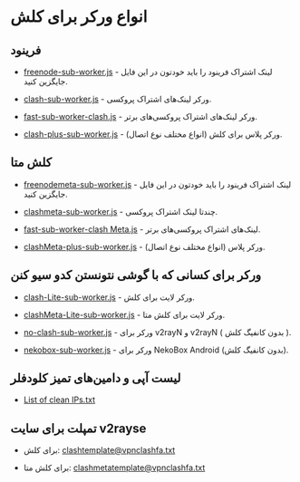 # انواع ورکر برای کلش

## فرینود

- [freenode-sub-worker.js](https://github.com/coldwater-10/clash_rules/blob/main/freenode-sub-worker.js) - لینک اشتراک فرینود را باید خودتون در این فایل جایگزین کنید.

- [clash-sub-worker.js](https://github.com/coldwater-10/clash_rules/blob/main/clash-sub-worker.js) - ورکر لینک‌های اشتراک پروکسی.

- [fast-sub-worker-clash.js](https://github.com/coldwater-10/clash_rules/blob/main/fast-sub-worker-clash.js) - ورکر لینک‌های اشتراک پروکسی‌های برتر.

- [clash-plus-sub-worker.js](https://raw.githubusercontent.com/coldwater-10/clash_rules/main/clash-plus-sub-worker.js) - ورکر پلاس برای کلش (انواع مختلف نوع اتصال).

## کلش متا

- [freenodemeta-sub-worker.js](https://github.com/coldwater-10/clash_rules/blob/main/freenodemeta-sub-worker.js) - لینک اشتراک فرینود را باید خودتون در این فایل جایگزین کنید.

- [clashmeta-sub-worker.js](https://github.com/coldwater-10/clash_rules/blob/main/clashmeta-sub-worker.js) - چندتا لینک اشتراک پروکسی.

- [fast-sub-worker-clash Meta.js](https://github.com/coldwater-10/clash_rules/blob/main/fast-sub-worker-clash%20Meta.js) - لینک‌های اشتراک پروکسی‌های برتر.

- [clashMeta-plus-sub-worker.js](https://raw.githubusercontent.com/coldwater-10/clash_rules/main/clashMeta-plus-sub-worker.js) - ورکر پلاس (انواع مختلف نوع اتصال).

## ورکر برای کسانی که با گوشی نتونستن کدو سیو کنن

- [clash-Lite-sub-worker.js](https://raw.githubusercontent.com/coldwater-10/clash_rules/main/clash-Lite-sub-worker.js) - ورکر لایت برای کلش.

- [clashMeta-Lite-sub-worker.js](https://raw.githubusercontent.com/coldwater-10/clash_rules/main/clashMeta-Lite-sub-worker.js) - ورکر لایت برای کلش متا.

- [no-clash-sub-worker.js](https://raw.githubusercontent.com/coldwater-10/clash_rules/main/no-clash-sub-worker.js) - ورکر برای v2rayN و v2rayN ( بدون کانفیگ کلش ).

- [nekobox-sub-worker.js](https://github.com/coldwater-10/clash_rules/blob/main/nekobox-sub-worker.js) - ورکر برای NekoBox Android (بدون کانفیگ کلش).

## لیست آپی و دامین‌های تمیز کلودفلر

- [List of clean IPs.txt](https://github.com/coldwater-10/clash_rules/blob/main/List%20of%20clean%20IPs.txt)

## تمپلت برای سایت v2rayse

- برای کلش: [clashtemplate@vpnclashfa.txt](https://github.com/coldwater-10/clash_rules/blob/main/clashtemplate%40vpnclashfa.txt)

- برای کلش متا: [clashmetatemplate@vpnclashfa.txt](https://github.com/coldwater-10/clash_rules/blob/main/clashmetatemplate%40vpnclashfa.txt)
